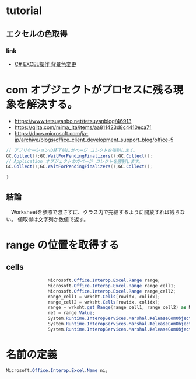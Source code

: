 # tutorial
## エクセルの色取得
### link
- [C# EXCEL操作 背景色変更](https://hironimo.com/prog/c-sharp/c-excel-color/)

# com オブジェクトがプロセスに残る現象を解決する。
- https://www.tetsuyanbo.net/tetsuyanblog/46913
- https://qiita.com/mima_ita/items/aa811423d8c4410eca71
- https://docs.microsoft.com/ja-jp/archive/blogs/office_client_development_support_blog/office-5

```cs
// アプリケーションの終了前にガベージ コレクトを強制します。
GC.Collect();GC.WaitForPendingFinalizers();GC.Collect();
// Application オブジェクトのガベージ コレクトを強制します。
GC.Collect();GC.WaitForPendingFinalizers();GC.Collect();

}
```
## 結論
　Worksheetを参照で渡さずに、クラス内で完結するように開放すれば残らない。
 値取得は文字列か数値で返す。

# range の位置を取得する
## cells
```cs
                Microsoft.Office.Interop.Excel.Range range;
                Microsoft.Office.Interop.Excel.Range range_cell1;
                Microsoft.Office.Interop.Excel.Range range_cell2;
                range_cell1 = wrksht.Cells[rowidx, colidx];
                range_cell2 = wrksht.Cells[rowidx, colidx];
                range = wrksht.get_Range(range_cell1, range_cell2) as Microsoft.Office.Interop.Excel.Range;
                ret = range.Value;
                System.Runtime.InteropServices.Marshal.ReleaseComObject(range_cell1);
                System.Runtime.InteropServices.Marshal.ReleaseComObject(range_cell2);
                System.Runtime.InteropServices.Marshal.ReleaseComObject(range);

```

# 名前の定義
```c#
Microsoft.Office.Interop.Excel.Name ni;

```
